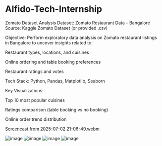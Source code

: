# Alfido-Tech-Internship

Zomato Dataset Analysis
Dataset: Zomato Restaurant Data – Bangalore
Source: Kaggle Zomato Dataset (or provided .csv)

Objective:
Perform exploratory data analysis on Zomato restaurant listings in Bangalore to uncover insights related to:

Restaurant types, locations, and cuisines

Online ordering and table booking preferences

Restaurant ratings and votes

Tech Stack:
Python, Pandas, Matplotlib, Seaborn

Key Visualizations:

Top 10 most popular cuisines

Ratings comparison (table booking vs no booking)

Online order trend distribution

[Screencast from 2025-07-02 21-06-49.webm](https://github.com/user-attachments/assets/3cf8888a-913b-425d-8e49-d167e6c72a30)

![image](https://github.com/user-attachments/assets/e5273b53-73f7-4bc4-b8fa-9f469a4a5024)
![image](https://github.com/user-attachments/assets/188531cf-80b3-4837-a0ab-03c1e8e1a69f)
![image](https://github.com/user-attachments/assets/310b9408-f050-43fc-9be0-c6b534a01d7f)
![image](https://github.com/user-attachments/assets/5a0e8212-1979-4697-bc18-79e815f64da9)


